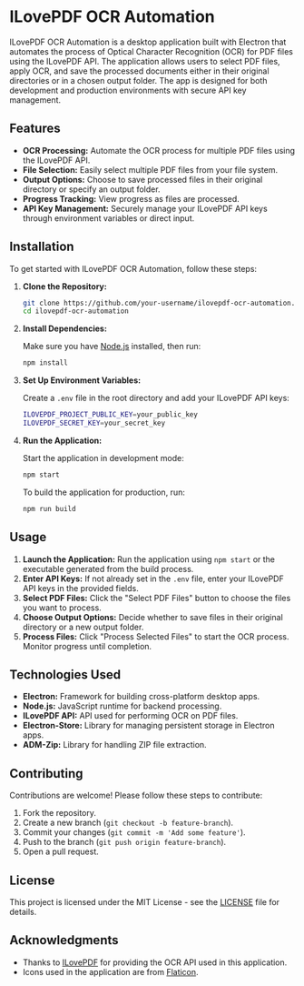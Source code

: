 
# ILovePDF OCR Automation

ILovePDF OCR Automation is a desktop application built with Electron that automates the process of Optical Character Recognition (OCR) for PDF files using the ILovePDF API. The application allows users to select PDF files, apply OCR, and save the processed documents either in their original directories or in a chosen output folder. The app is designed for both development and production environments with secure API key management.

## Features

- **OCR Processing:** Automate the OCR process for multiple PDF files using the ILovePDF API.
- **File Selection:** Easily select multiple PDF files from your file system.
- **Output Options:** Choose to save processed files in their original directory or specify an output folder.
- **Progress Tracking:** View progress as files are processed.
- **API Key Management:** Securely manage your ILovePDF API keys through environment variables or direct input.

## Installation

To get started with ILovePDF OCR Automation, follow these steps:

1. **Clone the Repository:**

   ```bash
   git clone https://github.com/your-username/ilovepdf-ocr-automation.git
   cd ilovepdf-ocr-automation
   ```

2. **Install Dependencies:**

   Make sure you have [Node.js](https://nodejs.org/) installed, then run:

   ```bash
   npm install
   ```

3. **Set Up Environment Variables:**

   Create a `.env` file in the root directory and add your ILovePDF API keys:

   ```bash
   ILOVEPDF_PROJECT_PUBLIC_KEY=your_public_key
   ILOVEPDF_SECRET_KEY=your_secret_key
   ```

4. **Run the Application:**

   Start the application in development mode:

   ```bash
   npm start
   ```

   To build the application for production, run:

   ```bash
   npm run build
   ```

## Usage

1. **Launch the Application:** Run the application using `npm start` or the executable generated from the build process.
2. **Enter API Keys:** If not already set in the `.env` file, enter your ILovePDF API keys in the provided fields.
3. **Select PDF Files:** Click the "Select PDF Files" button to choose the files you want to process.
4. **Choose Output Options:** Decide whether to save files in their original directory or a new output folder.
5. **Process Files:** Click "Process Selected Files" to start the OCR process. Monitor progress until completion.

## Technologies Used

- **Electron:** Framework for building cross-platform desktop apps.
- **Node.js:** JavaScript runtime for backend processing.
- **ILovePDF API:** API used for performing OCR on PDF files.
- **Electron-Store:** Library for managing persistent storage in Electron apps.
- **ADM-Zip:** Library for handling ZIP file extraction.

## Contributing

Contributions are welcome! Please follow these steps to contribute:

1. Fork the repository.
2. Create a new branch (`git checkout -b feature-branch`).
3. Commit your changes (`git commit -m 'Add some feature'`).
4. Push to the branch (`git push origin feature-branch`).
5. Open a pull request.

## License

This project is licensed under the MIT License - see the [LICENSE](LICENSE) file for details.

## Acknowledgments

- Thanks to [ILovePDF](https://www.ilovepdf.com/) for providing the OCR API used in this application.
- Icons used in the application are from [Flaticon](https://www.flaticon.com/).
